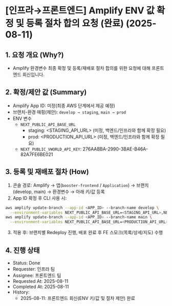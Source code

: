 # [인프라→프론트엔드] Amplify ENV 값 확정 및 등록 절차 합의 요청 (완료) (2025-08-11)

## 1. 요청 개요 (Why?)

- Amplify 환경변수 최종 확정 및 등록/재배포 절차 합의를 위한 요청에 대해 프론트엔드 회신입니다.

## 2. 확정/제안 값 (Summary)

- Amplify App ID: 미정(최종 AWS 단계에서 제공 예정)
- 브랜치-환경 매핑(제안): `develop → staging`, `main → prod`
- ENV 변수
  - `NEXT_PUBLIC_API_BASE_URL`
    - staging: <STAGING_API_URL> (미정, 백엔드/인프라와 함께 확정 필요)
    - prod: <PRODUCTION_API_URL> (미정, 백엔드/인프라와 함께 확정 필요)
  - `NEXT_PUBLIC_VWORLD_API_KEY`: 276AABBA-2990-3BAE-B46A-82A7FE6BE021

## 3. 등록 및 재배포 절차 (How)

1. 콘솔 경로: Amplify → 앱(`booster-frontend` / `Application`) → 브랜치(develop, main) → 환경변수 → 아래 키/값 등록
2. App ID 확정 후 CLI 사용 시:

```bash
aws amplify update-branch --app-id <APP_ID> --branch-name develop \
  --environment-variables NEXT_PUBLIC_API_BASE_URL=<STAGING_API_URL>,NEXT_PUBLIC_VWORLD_API_KEY=276AABBA-2990-3BAE-B46A-82A7FE6BE021
aws amplify update-branch --app-id <APP_ID> --branch-name main \
  --environment-variables NEXT_PUBLIC_API_BASE_URL=<PRODUCTION_API_URL>,NEXT_PUBLIC_VWORLD_API_KEY=276AABBA-2990-3BAE-B46A-82A7FE6BE021
```

3. 적용 후: 브랜치별 Redeploy 진행, 배포 완료 후 FE 스모크(목록/상세/지도) 수행

## 4. 진행 상태

- Status: Done
- Requester: 인프라 팀
- Assignee: 프론트엔드 팀
- Requested At: 2025-08-11
- Completed At: 2025-08-11
- History:
  - 2025-08-11: 프론트엔드 회신(ENV 키/값 및 절차 제안) 완료

